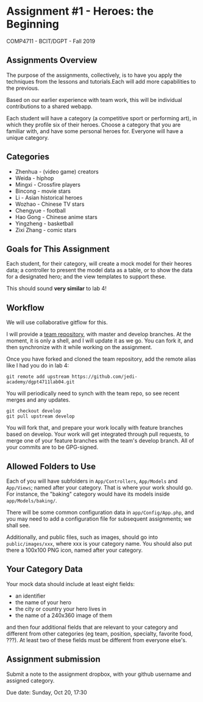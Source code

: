 # Assignment #1 - Heroes: the Beginning
COMP4711 - BCIT/DGPT - Fall 2019

## Assignments Overview

The purpose of the assignments, collectively, is to have you apply the techniques 
from the lessons and tutorials.Each will add more capabilities to the previous.

Based on our earlier experience with team work, this will be individual
contributions to a shared webapp.

Each student will have a category (a competitive sport or performing art),
in which they profile six of their heroes. Choose a category that you
are familiar with, and have some personal heroes for. Everyone will
have a unique category.

## Categories


- Zhenhua - (video game) creators
- Weida - hiphop
- Mingxi - Crossfire players
- Bincong - movie stars
- Li - Asian historical heroes
- Wozhao - Chinese TV stars
- Chengyue - football
- Hao Gong - Chinese anime stars
- Yingzheng -  basketball
- Zixi Zhang - comic stars

## Goals for This Assignment

Each student, for their category, will create a mock model for their heores
data; a controller to present the model data as a table, or to show
the data for a designated hero; and the view templates to support these.

This should sound **very similar** to lab 4!

## Workflow

We will use collaborative gitflow for this.

I will provide a [team repository](https://github.com/jedi-academy/dgptheroes), with master and develop branches.
At the moment, it is only a shell, and I will update it as we go. You can fork it,
and then synchronize with it while working on the assignment.

Once you have forked and cloned the team repository, add the remote alias
like I had you do in lab 4:

    git remote add upstream https://github.com/jedi-academy/dgpt4711lab04.git

You will periodically need to synch with the team repo, so see
recent merges and any updates.

    git checkout develop
    git pull upstream develop

You will fork that, and prepare your work locally with feature branches
based on develop. Your work will get integrated through pull requests,
to merge one of your feature branches with the team's develop branch.
All of your commits are to be GPG-signed.

## Allowed Folders to Use

Each of you will have subfolders in `App/Controllers`, `App/Models` and `App/Views`; named
after your category. That is where your work should go.
For instance, the "baking" category would have its models inside `app/Models/baking/`.

There will be some common configuration data in `app/Config/App.php`,
and you may need to add a configuration file for subsequent assignments;
we shall see.

Additionally, and public files, such as images, should go into
`public/images/xxx`, where xxx is your category name.
You should also put there a 100x100 PNG icon, named after your category.

## Your Category Data

Your mock data should include at least eight fields:

- an identifier
- the name of your hero
- the city or country your hero lives in
- the name of a 240x360 image of them

and then four additional fields that are relevant to your category
and different from other categories (eg team, position, specialty,
favorite food, ???). At least two of these fields must be different
from everyone else's.

## Assignment submission

Submit a note to the assignment dropbox, with your github username and
assigned category.

Due date: Sunday, Oct 20, 17:30
